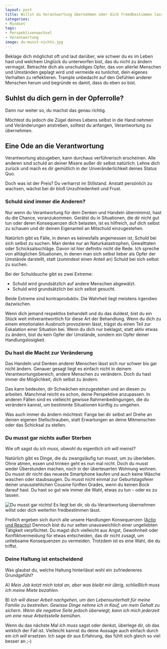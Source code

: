 ```yaml
---
layout: post
title: Willst du Verantwortung übernehmen oder dich fremdbestimmen lassen?
categories:
- Mindset
tags:
- Perspektivenwechsel
- Verantwortung
image: du-musst-nichts.jpg
---
```


Beklage dich möglichst oft und laut darüber, wie schwer du es im Leben hast und
welchem Unglück du unterworfen bist, das du nicht zu ändern vermagst. Betrachte
dich als unschuldiges Opfer, das von allerlei Menschen und Umständen geplagt
wird und vermeide es tunlichst, dein eigenes Verhalten zu reflektieren. Trample
unbedacht auf den Gefühlen anderer Menschen herum und begründe es damit, dass du
eben so bist.

## Suhlst du dich gern in der Opferrolle?

Dann nur weiter so, du machst das genau richtig.

Möchtest du jedoch die Zügel deines Lebens selbst in die Hand nehmen und
Veränderungen anstreben, solltest du anfangen, Verantwortung zu übernehmen.

## Eine Ode an die Verantwortung

Verantwortung abzugeben, kann durchaus verführerisch erscheinen. Alle anderen
sind schuld an deiner Misere außer dir selbst natürlich. Lehne dich zurück und
mach es dir gemütlich in der Unveränderlichkeit deines Status Quo.

Doch was ist der Preis? Du verharrst im Stillstand. Anstatt persönlich zu
wachsen, wächst bei dir bloß Unzufriedenheit und Frust.

### Schuld sind immer die Anderen?

Nur wenn du Verantwortung für dein Denken und Handeln übernimmst, hast du die
Chance, voranzukommen. Gerätst du in Situationen, die dir nicht gut tun oder
deren Konsequenzen dich belasten, ist es hilfreich, auf dich selbst zu schauen
und dir deinen Eigenanteil an Mitschuld einzugestehen.

Natürlich gibt es Fälle, in denen es keinesfalls angemessen ist, Schuld bei sich
selbst zu suchen. Man denke nur an Naturkatastrophen, Gewalttaten oder
Schicksalsschläge. Davon ist hier definitiv nicht die Rede. Ich spreche von
alltäglichen Situationen, in denen man sich selbst lieber als Opfer der Umstände
darstellt, statt (zumindest einen Anteil an) Schuld bei sich selbst zu suchen.

Bei der Schuldsuche gibt es zwei Extreme:

-   Schuld wird grundsätzlich auf andere Menschen abgewälzt.
-   Schuld wird grundsätzlich bei sich selbst gesucht.

Beide Extreme sind kontraproduktiv. Die Wahrheit liegt meistens irgendwo
dazwischen.

Wenn dich jemand respektlos behandelt und du das duldest, bist du ein Stück weit
mitverantwortlich für diese Art der Behandlung. Wenn du dich zu einem
emotionalen Ausbruch provozieren lässt, trägst du einen Teil zur Eskalation
einer Situation bei. Wenn du dich nur beklagst, statt aktiv etwas zu ändern,
bist du kein Opfer der Umstände, sondern ein Opfer deiner Handlungslosigkeit.

### Du hast die Macht zur Veränderung

Das Handeln und Denken anderer Menschen lässt sich nur schwer bis gar nicht
ändern. Genauer gesagt liegt es einfach nicht in deinem Verantwortungsbereich,
andere Menschen zu verändern. Doch du hast immer die Möglichkeit, dich selbst zu
ändern.

Das kann bedeuten, dir Schwächen einzugestehen und an diesen zu arbeiten.
Manchmal reicht es schon, deine Perspektive anzupassen. In anderen Fällen sind
es vielleicht gewisse Rahmenbedingungen, die du verändern kannst, um bestimmte
Situationen künftig zu umgehen.

Was auch immer du ändern möchtest: Fange bei dir selbst an! Drehe an deinen
eigenen Stellschrauben, statt Erwartungen an deine Mitmenschen oder das
Schicksal zu stellen.

### Du musst gar nichts außer Sterben

Wie oft sagst du *ich muss*, obwohl du eigentlich *ich will* meinst?

Natürlich gibt es Dinge, die du zwangsläufig tun musst, um zu überleben. Ohne
atmen, essen und trinken geht es nun mal nicht. Doch du musst weder Überstunden
machen, noch in der überteuerten Wohnung wohnen. Du musst dir nicht das neueste
Smartphone kaufen und auch keine Wäsche waschen oder staubsaugen. Du musst nicht
einmal zur Geburtstagsfeier deiner unausstehlichen Cousine fünften Grades, wenn
du keinen Bock darauf hast. Du hast so gut wie immer die Wahl, etwas zu tun –
oder es zu lassen.

![Du musst gar nichts! Es liegt bei dir, ob du Verantwortung übernehmen willst oder dich weiterhin fredbestimmen lässt.]({{site.baseurl}}/assets/img/posts/du-musst-nichts.jpg)

Freilich ergeben sich durch alle unsere Handlungen Konsequenzen ([Actio und
Reactio](https://de.wikipedia.org/wiki/Actio_und_Reactio)) Dennoch bist du nur
selten unausweichlich einer ungeliebten Tätigkeit verpflichtet. Du magst dich
vielleicht aus Angst, Gewohnheit oder Konfliktvermeidung für etwas entscheiden,
das dir nicht zusagt, um unliebsame Konsequenzen zu vermeiden. Trotzdem ist es
eine Wahl, die du triffst.

### Deine Haltung ist entscheidend

Was glaubst du, welche Haltung hinterlässt wohl ein zufriedeneres
Grundgefühl?

A) *Mein Job kotzt mich total an, aber was bleibt mir übrig, schließlich
muss ich meine Miete bezahlen.*

B) *Ich will dieser Arbeit nachgehen, um den Lebensunterhalt für meine
Familie zu bestreiten. Gewisse Dinge nehme ich in Kauf, um mein Gehalt
zu sichern. Wenn die negative Seite jedoch überwiegt, kann ich mich
jederzeit um eine neue Arbeitsstelle bemühen.*

Wenn du das nächste Mal *ich muss* sagst oder denkst, überlege dir, ob
das wirklich der Fall ist. Vielleicht kannst du deine Aussage auch
einfach durch ein *ich will* ersetzen. Ich sage dir aus Erfahrung, das fühlt
sich gleich so viel besser an ;-)
